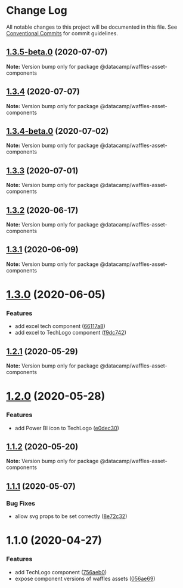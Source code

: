 # Change Log

All notable changes to this project will be documented in this file.
See [Conventional Commits](https://conventionalcommits.org) for commit guidelines.

## [1.3.5-beta.0](https://github.com/datacamp-engineering/design-system/tree/master/packages/react-components/card/compare/@datacamp/waffles-asset-components@1.3.4...@datacamp/waffles-asset-components@1.3.5-beta.0) (2020-07-07)

**Note:** Version bump only for package @datacamp/waffles-asset-components





## [1.3.4](https://github.com/datacamp-engineering/design-system/tree/master/packages/react-components/card/compare/@datacamp/waffles-asset-components@1.3.3...@datacamp/waffles-asset-components@1.3.4) (2020-07-07)

**Note:** Version bump only for package @datacamp/waffles-asset-components




## [1.3.4-beta.0](https://github.com/datacamp-engineering/design-system/tree/master/packages/react-components/card/compare/@datacamp/waffles-asset-components@1.3.3...@datacamp/waffles-asset-components@1.3.4-beta.0) (2020-07-02)

**Note:** Version bump only for package @datacamp/waffles-asset-components





## [1.3.3](https://github.com/datacamp-engineering/design-system/tree/master/packages/react-components/card/compare/@datacamp/waffles-asset-components@1.3.2...@datacamp/waffles-asset-components@1.3.3) (2020-07-01)

**Note:** Version bump only for package @datacamp/waffles-asset-components





## [1.3.2](https://github.com/datacamp-engineering/design-system/tree/master/packages/react-components/card/compare/@datacamp/waffles-asset-components@1.3.1...@datacamp/waffles-asset-components@1.3.2) (2020-06-17)

**Note:** Version bump only for package @datacamp/waffles-asset-components





## [1.3.1](https://github.com/datacamp-engineering/design-system/tree/master/packages/react-components/card/compare/@datacamp/waffles-asset-components@1.3.0...@datacamp/waffles-asset-components@1.3.1) (2020-06-09)

**Note:** Version bump only for package @datacamp/waffles-asset-components





# [1.3.0](https://github.com/datacamp-engineering/design-system/tree/master/packages/react-components/card/compare/@datacamp/waffles-asset-components@1.2.1...@datacamp/waffles-asset-components@1.3.0) (2020-06-05)


### Features

* add excel tech component ([66117a8](https://github.com/datacamp-engineering/design-system/tree/master/packages/react-components/card/commit/66117a8))
* add excel to TechLogo component ([f9dc742](https://github.com/datacamp-engineering/design-system/tree/master/packages/react-components/card/commit/f9dc742))





## [1.2.1](https://github.com/datacamp-engineering/design-system/tree/master/packages/react-components/card/compare/@datacamp/waffles-asset-components@1.2.0...@datacamp/waffles-asset-components@1.2.1) (2020-05-29)

**Note:** Version bump only for package @datacamp/waffles-asset-components





# [1.2.0](https://github.com/datacamp-engineering/design-system/tree/master/packages/react-components/card/compare/@datacamp/waffles-asset-components@1.1.2...@datacamp/waffles-asset-components@1.2.0) (2020-05-28)


### Features

* add Power BI icon to TechLogo ([e0dec30](https://github.com/datacamp-engineering/design-system/tree/master/packages/react-components/card/commit/e0dec30))





## [1.1.2](https://github.com/datacamp-engineering/design-system/tree/master/packages/react-components/card/compare/@datacamp/waffles-asset-components@1.1.1...@datacamp/waffles-asset-components@1.1.2) (2020-05-20)

**Note:** Version bump only for package @datacamp/waffles-asset-components





## [1.1.1](https://github.com/datacamp-engineering/design-system/tree/master/packages/react-components/card/compare/@datacamp/waffles-asset-components@1.1.0...@datacamp/waffles-asset-components@1.1.1) (2020-05-07)


### Bug Fixes

* allow svg props to be set correctly ([8e72c32](https://github.com/datacamp-engineering/design-system/tree/master/packages/react-components/card/commit/8e72c32))





# 1.1.0 (2020-04-27)


### Features

* add TechLogo component ([756aeb0](https://github.com/datacamp-engineering/design-system/tree/master/packages/react-components/card/commit/756aeb0))
* expose component versions of waffles assets ([056ae69](https://github.com/datacamp-engineering/design-system/tree/master/packages/react-components/card/commit/056ae69))
